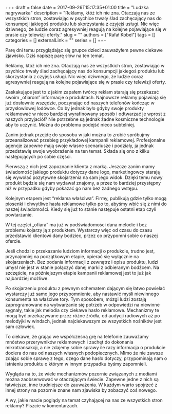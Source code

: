 +++ 
draft = false
date = 2017-09-26T15:17:35+01:00
title = "Ludzka nagrywarka"
description = "Reklamy, któż ich nie zna. Otaczają nas ze wszystkich stron, zostawiając w psychice trwały ślad zachęcający nas do konsumpcji jakiegoś produktu lub skorzystania z czyjejś usługi. Nic więc dziwnego, że ludzie coraz agresywniej reagują na kolejne pojawiające się w prasie czy telewizji oferty."
slug = ""
authors = ["Rafał Kobel"]
tags = []
categories = []
externalLink = ""
series = []
+++

Parę dni temu przyglądając się grupce dzieci zauważyłem pewne ciekawe zjawisko. Dziś napiszę parę słów na ten temat.

Reklamy, któż ich nie zna. Otaczają nas ze wszystkich stron, zostawiając w psychice trwały ślad zachęcający nas do konsumpcji jakiegoś produktu lub skorzystania z czyjejś usługi. Nic więc dziwnego, że ludzie coraz agresywniej reagują na kolejne pojawiające się w prasie czy telewizji oferty.

Zaskakujące jest to z jakim zapałem twórcy reklam starają się przekazać swoim „ofiarom” informacje o produktach. Najnowsze reklamy pojawiają się już dosłownie wszędzie, poczynając od naszych telefonów kończąc w przysłowiowej lodówce. Co by jednak było gdyby swoje produkty reklamować w nieco bardziej wyrafinowany sposób i odtwarzać je wprost z naszych przyjaciół? Nie potrzebne są jednak żadne kosmiczne technologie aby to uczynić. Można do problemu podejść nieco subtelniej.

Zanim jednak przejdę do sposobu w jaki można to zrobić spróbujmy przeanalizować przebieg przykładowej kampanii reklamowej. Profesjonalne agencje zapewne mają swoje własne scenariusze i podziały, ja jednak przedstawię swoje wyobrażenie na ten temat. Składa się ono z kilku następujących po sobie części.

Pierwszą z nich jest zapoznanie klienta z marką. Jeszcze zanim mamy świadomość jakiego produktu dotyczy dane logo, marketingowcy starają się wywołać pozytywne skojarzenia na sam jego widok. Dzięki temu nowy produkt będzie się nam wydawał znajomy, a przez to bardziej przystępny niż w przypadku gdyby pokazać go nam bez żadnego wstępu.

Kolejnym etapem jest “reklama właściwa”. Firmy, publikują gdzie tylko mogą piosenki i chwytliwe hasła reklamowe tylko po to, abyśmy wbić się z nimi do naszej świadomości. Kiedy się już to stanie następuje ostatni etap czyli powtarzanie.

W tej części „ofiara” ma już w podświadomości dana melodie i bez problemu kojarzy ją z produktem. Wystarczy więc od czasu do czasu przedstawić klientowi dany bodziec, przez co przypomni sobie o naszej ofercie.

Jeśli chodzi o przekazanie ludziom informacji o produkcie, trudno jest, przynajmniej na początkowym etapie, opierać się wyłącznie na skojarzeniach. Bez podania informacji z zewnątrz i opisu produktu, ludzi umysł nie jest w stanie połączyć danej marki z odbieranym bodźcem. Na szczęście, na późniejszym etapie kampanii reklamowej jest to już jak najbardziej możliwe.

Po skojarzeniu produktu z pewnym schematem dającym się łatwo powielać wystarczy już samo jego przypomnienie, aby nastawić myśli niewinnego konsumenta na właściwe tory. Tym sposobem, mózgi ludzi zostają zaprogramowane na wytwarzanie się potrzeb w odpowiedzi na niewinne sygnały, takie jak melodia czy ciekawe hasło reklamowe. Mechanizmy te mogą być przekazywane przez różne źródła, od audycji radiowych aż po melodyjki w windach, jednak najciekawszym ze wszystkich nośników jest sam człowiek.

To ciekawe, że grając we współczesną grę na telefonie zauważamy mnóstwo przerywników reklamowych i zachęt do dokonania mikrotransakcji, a nie zdajemy sobie sprawy ile razy informacja o produkcie dociera do nas od naszych własnych podopiecznych. Mimo że nie zawsze zdając sobie sprawę z tego, czego dane hasło dotyczy, przypominają nam o istnieniu produktu o którym w innym przypadku byśmy zapomnieli.

Wygląda na to, że wiele mechanizmów pozornie związanych z mediami można zaobserwować w otaczającym świecie. Zapewne jedne z nich są łatwiejsze, inne trudniejsze do zauważenia. W każdym warto spojrzeć z innej strony na pozornie znane nam zjawiska by zobaczyć coś nowego.

A wy, jakie macie poglądy na temat czyhającej na nas ze wszystkich stron reklamy? Piszcie w komentarzach.
